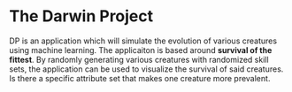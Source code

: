 # The Darwin Project
DP is an application which will simulate the evolution of various creatures using machine learning. The applicaiton is based around **survival of the fittest**. By randomly generating various creatures with randomized skill sets, the application can be used to visualize the survival of said creatures. Is there a specific attribute set that makes one creature more prevalent. 